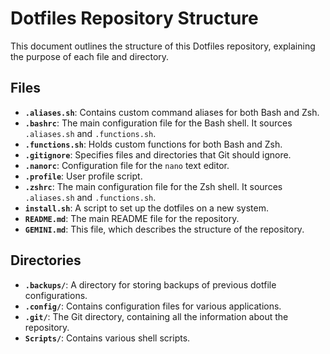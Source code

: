 # Dotfiles Repository Structure

This document outlines the structure of this Dotfiles repository, explaining the purpose of each file and directory.

## Files

- **`.aliases.sh`**: Contains custom command aliases for both Bash and Zsh.
- **`.bashrc`**: The main configuration file for the Bash shell. It sources `.aliases.sh` and `.functions.sh`.
- **`.functions.sh`**: Holds custom functions for both Bash and Zsh.
- **`.gitignore`**: Specifies files and directories that Git should ignore.
- **`.nanorc`**: Configuration file for the `nano` text editor.
- **`.profile`**: User profile script.
- **`.zshrc`**: The main configuration file for the Zsh shell. It sources `.aliases.sh` and `.functions.sh`.
- **`install.sh`**: A script to set up the dotfiles on a new system.
- **`README.md`**: The main README file for the repository.
- **`GEMINI.md`**: This file, which describes the structure of the repository.

## Directories

- **`.backups/`**: A directory for storing backups of previous dotfile configurations.
- **`.config/`**: Contains configuration files for various applications.
- **`.git/`**: The Git directory, containing all the information about the repository.
- **`Scripts/`**: Contains various shell scripts.

